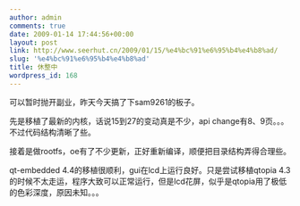```yaml
---
author: admin
comments: true
date: 2009-01-14 17:44:56+00:00
layout: post
link: http://www.seerhut.cn/2009/01/15/%e4%bc%91%e6%95%b4%e4%b8%ad/
slug: '%e4%bc%91%e6%95%b4%e4%b8%ad'
title: 休整中
wordpress_id: 168
---
```


可以暂时抛开副业，昨天今天搞了下sam9261的板子。

先是移植了最新的内核，话说15到27的变动真是不少，api change有8、9页。。。不过代码结构清晰了些。

接着是做rootfs，oe有了不少更新，正好重新编译，顺便把目录结构弄得合理些。

qt-embedded 4.4的移植很顺利，gui在lcd上运行良好。只是尝试移植qtopia 4.3的时候不太走运，程序大致可以正常运行，但是lcd花屏，似乎是qtopia用了极低的色彩深度，原因未知。。。
